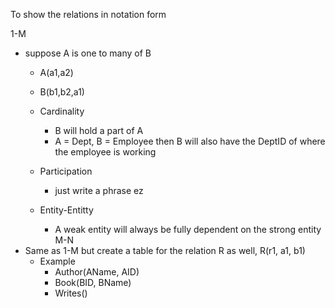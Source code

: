 To show the relations in notation form

1-M
- suppose A is one to many of B
	- A(a1,a2)
	- B(b1,b2,a1)
	- Cardinality
		- B will hold a part of A
		- A = Dept, B = Employee then B will also have the DeptID of where the employee is working
	- Participation
		- just write a phrase ez

	- Entity-Entitty
		- A weak entity will always be fully dependent on the strong entity
M-N
- Same as 1-M but create a table for the relation R as well, R(r1, a1, b1)
	- Example
		- Author(AName, AID)
		- Book(BID, BName)
		- Writes()